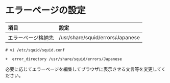 # エラーページの設定
|項目|設定|
|:---|:---|
|エラーページ格納先|/usr/share/squid/errors/Japanese|

```
# vi /etc/squid/squid.conf
```
```
+  error_directory /usr/share/squid/errors/Japanese
```

必要に応じてエラーページを編集してブラウザに表示させる文言等を変更してください。
